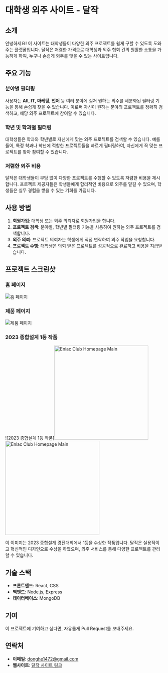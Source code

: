 # 대학생 외주 사이트 - 달작

## 소개

안녕하세요! 이 사이트는 대학생들이 다양한 외주 프로젝트를 쉽게 구할 수 있도록 도와주는 플랫폼입니다. 달작은 저렴한 가격으로 대학생과 외주 협회 간의 원활한 소통을 가능하게 하여, 누구나 손쉽게 외주를 맺을 수 있는 사이트입니다.

## 주요 기능

### 분야별 필터링

사용자는 **All, IT, 마케팅, 언어** 등 여러 분야에 걸쳐 원하는 외주를 세분화된 필터링 기능을 통해 손쉽게 찾을 수 있습니다. 이로써 자신이 원하는 분야의 프로젝트를 정확히 검색하고, 해당 외주 프로젝트에 참여할 수 있습니다.

### 학년 및 학과별 필터링

대학생들은 학과와 학년별로 자신에게 맞는 외주 프로젝트를 검색할 수 있습니다. 예를 들어, 특정 학과나 학년에 적합한 프로젝트들을 빠르게 필터링하여, 자신에게 꼭 맞는 프로젝트를 찾아 참여할 수 있습니다.

### 저렴한 외주 비용

달작은 대학생들이 부담 없이 다양한 프로젝트를 수행할 수 있도록 저렴한 비용을 제시합니다. 프로젝트 제공자들은 학생들에게 합리적인 비용으로 외주를 맡길 수 있으며, 학생들은 실무 경험을 쌓을 수 있는 기회를 가집니다.

## 사용 방법

1. **회원가입**: 대학생 또는 외주 의뢰자로 회원가입을 합니다.
2. **프로젝트 검색**: 분야별, 학년별 필터링 기능을 사용하여 원하는 외주 프로젝트를 검색합니다.
3. **외주 의뢰**: 프로젝트 의뢰자는 학생에게 직접 연락하여 외주 작업을 요청합니다.
4. **프로젝트 수행**: 대학생은 의뢰 받은 프로젝트를 성공적으로 완료하고 비용을 지급받습니다.

## 프로젝트 스크린샷

### 홈 페이지

![홈 페이지](./screen1.png)

### 제품 페이지

![제품 페이지](./screen2.png)

### 2023 종합설계 1등 작품

![2023 종합설계 1등 작품]<img src="./as.jpeg" alt="Eniac Club Homepage Main" width="300"/>
<img src="./ad.jpeg" alt="Eniac Club Homepage Main" width="300"/>

이 이미지는 2023 종합설계 경진대회에서 1등을 수상한 작품입니다. 달작은 실용적이고 혁신적인 디자인으로 수상을 하였으며, 외주 서비스를 통해 다양한 프로젝트를 관리할 수 있습니다.

## 기술 스택

- **프론트엔드**: React, CSS
- **백엔드**: Node.js, Express
- **데이터베이스**: MongoDB

## 기여

이 프로젝트에 기여하고 싶다면, 자유롭게 Pull Request를 보내주세요.

## 연락처

- **이메일**: donghe1472@gmail.com
- **웹사이트**: [달작 사이트 링크](https://example.com)
